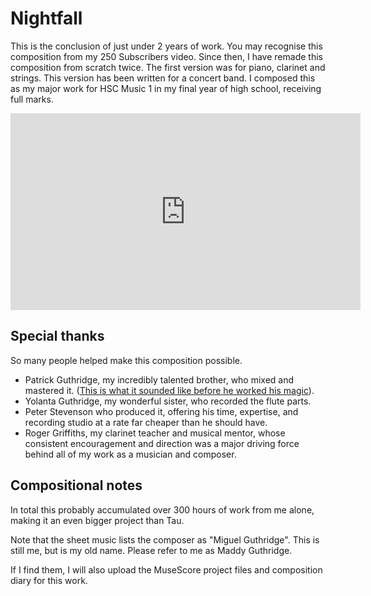 # Nightfall

This is the conclusion of just under 2 years of work. You may recognise this composition from my 250 Subscribers video. Since then, I have remade this composition from scratch twice. The first version was for piano, clarinet and strings. This version has been written for a concert band. I composed this as my major work for HSC Music 1 in my final year of high school, receiving full marks.

<iframe width="560" height="315" src="https://www.youtube.com/embed/Q815kIMOuHI?si=O9ybX5DRuAMgiRbo" title="YouTube video player" frameborder="0" allow="accelerometer; autoplay; clipboard-write; encrypted-media; gyroscope; picture-in-picture; web-share" referrerpolicy="strict-origin-when-cross-origin" allowfullscreen></iframe>

## Special thanks

So many people helped make this composition possible.

* Patrick Guthridge, my incredibly talented brother, who mixed and mastered it. ([This is what it sounded like before he worked his magic](https://youtu.be/nC38g0SOnKU)).
* Yolanta Guthridge, my wonderful sister, who recorded the flute parts.
* Peter Stevenson who produced it, offering his time, expertise, and recording studio at a rate far cheaper than he should have.
* Roger Griffiths, my clarinet teacher and musical mentor, whose consistent encouragement and direction was a major driving force behind all of my work as a musician and composer.

## Compositional notes

In total this probably accumulated over 300 hours of work from me alone, making it an even bigger project than Tau.

Note that the sheet music lists the composer as "Miguel Guthridge". This is still me, but is my old name. Please refer to me as Maddy Guthridge.

If I find them, I will also upload the MuseScore project files and composition diary for this work.